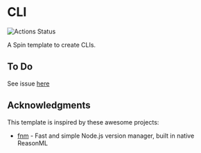 # CLI

![Actions Status](https://github.com/tmattio/spin-templates/workflows/cli/badge.svg)

A Spin template to create CLIs.

## To Do

See issue [here](https://github.com/tmattio/spin/issues/9)

## Acknowledgments

This template is inspired by these awesome projects:

- [fnm](https://github.com/Schniz/fnm) - Fast and simple Node.js version manager, built in native ReasonML

